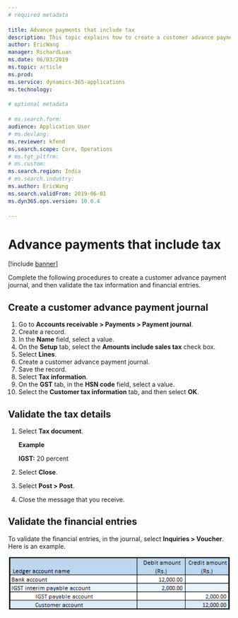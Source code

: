 ```yaml
---
# required metadata

title: Advance payments that include tax
description: This topic explains how to create a customer advance payment journal, and then validate the tax information and financial entries.
author: EricWang
manager: RichardLuan
ms.date: 06/03/2019
ms.topic: article
ms.prod: 
ms.service: dynamics-365-applications
ms.technology: 

# optional metadata

# ms.search.form: 
audience: Application User
# ms.devlang: 
ms.reviewer: kfend
ms.search.scope: Core, Operations
# ms.tgt_pltfrm: 
# ms.custom: 
ms.search.region: India
# ms.search.industry: 
ms.author: EricWang
ms.search.validFrom: 2019-06-01
ms.dyn365.ops.version: 10.0.4

---
```


# Advance payments that include tax

[!include [banner](../includes/banner.md)]

Complete the following procedures to create a customer advance payment journal, and then validate the tax information and financial entries.

## Create a customer advance payment journal

1. Go to **Accounts receivable \> Payments \> Payment journal**.
2. Create a record.
3. In the **Name** field, select a value.
4. On the **Setup** tab, select the **Amounts include sales tax** check box.
5. Select **Lines**.
6. Create a customer advance payment journal.
7. Save the record.
8. Select **Tax information**.
9. On the **GST** tab, in the **HSN code** field, select a value.
10. Select the **Customer tax information** tab, and then select **OK**.

## Validate the tax details

1. Select **Tax document**.

    **Example**

    **IGST:** 20 percent

2. Select **Close**.
3. Select **Post \> Post**.
4. Close the message that you receive.

## Validate the financial entries

To validate the financial entries, in the journal, select **Inquiries \> Voucher**. Here is an example.

![Example of financial entries](media/Annotation-2019-05-21-131638.png)

